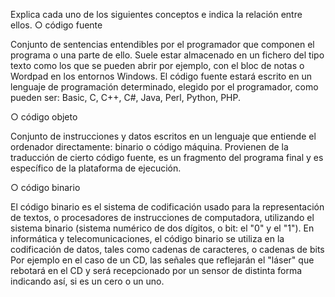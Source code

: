 Explica cada uno de los siguientes conceptos e indica la relación entre ellos.
○ código fuente


Conjunto de sentencias entendibles por el programador que componen el programa o una parte de ello. Suele estar almacenado en un fichero del tipo texto como los que se pueden abrir por ejemplo, con el bloc de notas o Wordpad en los entornos Windows. El código fuente estará escrito en un lenguaje de programación determinado, elegido por el programador, como pueden ser: Basic, C, C++, C#, Java, Perl, Python, PHP.

○ código objeto


Conjunto de instrucciones y datos escritos en un lenguaje que entiende el ordenador directamente: binario o código máquina. Provienen de la traducción de cierto código fuente, es un fragmento del programa final y es específico de la plataforma de ejecución.

○ código binario


El código binario es el sistema de codificación usado para la representación de textos, o procesadores de instrucciones de computadora, utilizando el sistema binario (sistema numérico de dos dígitos, o bit: el "0" y el "1"). En informática y telecomunicaciones, el código binario se utiliza en la codificación de datos, tales como cadenas de caracteres, o cadenas de bits Por ejemplo en el caso de un CD, las señales que reflejarán el "láser" que rebotará en el CD y será recepcionado por un sensor de distinta forma indicando así, si es un cero o un uno.
